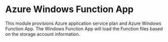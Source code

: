 # Azure Windows Function App

This module provisions Azure application service plan and Azure Windows Function App. The Windows Function App will load the Function files based on the storage account information.
